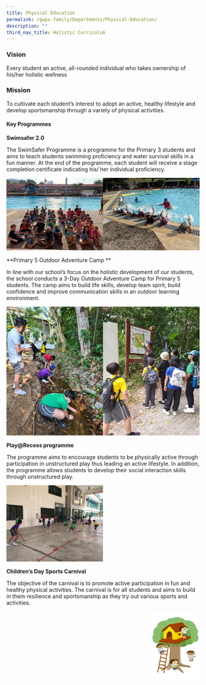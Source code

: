 ```yaml
---
title: Physical Education
permalink: /gwps-family/Departments/Physical-Education/
description: ""
third_nav_title: Holistic Curriculum
---
```


### Vision  

Every student an active, all-rounded individual who takes ownership of his/her holistic wellness

### Mission 

To cultivate each student’s interest to adopt an active, healthy lifestyle and develop sportsmanship through a variety of physical activities.

#### Key Programmes

**Swimsafer 2.0**  

The SwimSafer Programme is a programme for the Primary 3 students and aims to teach students swimming proficiency and water survival skills in a fun manner. At the end of the programme, each student will receive a stage completion certificate indicating his/ her individual proficiency.

<img src="/images/image01.jpeg" 
     style="width:50%"><img src="/images/image03.jpeg" 
     style="width:50%">
		 
**Primary 5 Outdoor Adventure Camp **

In line with our school’s focus on the holistic development of our students, the school conducts a 3-Day Outdoor Adventure Camp for Primary 5 students. The camp aims to build life skills, develop team spirit, build confidence and improve communication skills in an outdoor learning environment.

<img src="/images/image5.jpeg" 
     style="width:50%;float:left"><img src="/images/image007.jpeg" 
     style="width:50%">
		 
**Play@Recess programme**

The programme aims to encourage students to be physically active through participation in unstructured play thus leading an active lifestyle. In addition, the programme allows students to develop their social interaction skills through unstructured play.

<img src="/images/image09.jpeg" 
     style="width:50%">
		 
**Children’s Day Sports Carnival**  

The objective of the carnival is to promote active participation in fun and healthy physical activities. The carnival is for all students and aims to build in them resilience and sportsmanship as they try out various sports and activities.

<img src="/images/Small%20logo/gwps%20children%20(4).png" 
     style="width:25%;float:right">